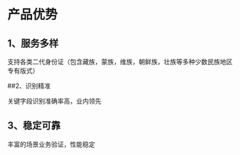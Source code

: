 # 产品优势

## 1、服务多样

支持各类二代身份证（包含藏族，蒙族，维族，朝鲜族，壮族等多种少数民族地区专有版式）

##2、识别精准

关键字段识别准确率高，业内领先

## 3、稳定可靠

丰富的场景业务验证，性能稳定